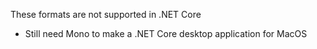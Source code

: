 These formats are not supported in .NET Core
- Still need Mono to make a .NET Core desktop application for MacOS